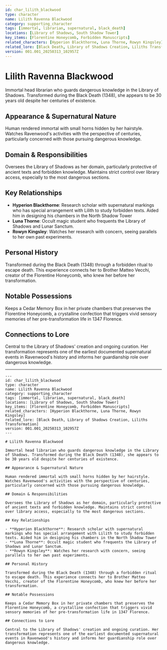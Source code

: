 ```yaml
---
id: char_lilith_blackwood
type: character
name: Lilith Ravenna Blackwood
category: supporting_character
tags: [immortal, librarian, supernatural, black_death]
locations: [Library of Shadows, South Shadow Tower]
key_items: [Florentine Honeycomb, Forbidden Manuscripts]
related_characters: [Hyperion Blackthorne, Luna Thorne, Rowyn Kingsley]
related_lore: [Black Death, Library of Shadows Creation, Liliths Transformation]
version: 001.001_20250313_102957Z
---
```


# Lilith Ravenna Blackwood

Immortal head librarian who guards dangerous knowledge in the Library of Shadows. Transformed during the Black Death (1348), she appears to be 30 years old despite her centuries of existence.

## Appearance & Supernatural Nature

Human rendered immortal with small horns hidden by her hairstyle. Watches Ravenwood's activities with the perspective of centuries, particularly concerned with those pursuing dangerous knowledge.

## Domain & Responsibilities

Oversees the Library of Shadows as her domain, particularly protective of ancient texts and forbidden knowledge. Maintains strict control over library access, especially to the most dangerous sections.

## Key Relationships

- **Hyperion Blackthorne**: Research scholar with supernatural markings who has special arrangement with Lilith to study forbidden texts. Aided him in designing his chambers in the North Shadow Tower
- **Luna Thorne**: Occult magic student who frequents the Library of Shadows and Lunar Sanctum.
- **Rowyn Kingsley**: Watches her research with concern, seeing parallels to her own past experiments.

## Personal History

Transformed during the Black Death (1348) through a forbidden ritual to escape death. This experience connects her to Brother Matteo Vecchi, creator of the Florentine Honeycomb, who knew her before her transformation.

## Notable Possessions

Keeps a Cedar Memory Box in her private chambers that preserves the Florentine Honeycomb, a crystalline confection that triggers vivid sensory memories of her pre-transformation life in 1347 Florence.

## Connections to Lore

Central to the Library of Shadows' creation and ongoing curation. Her transformation represents one of the earliest documented supernatural events in Ravenwood's history and informs her guardianship role over dangerous knowledge.

---

```
---
id: char_lilith_blackwood
type: character
name: Lilith Ravenna Blackwood
category: supporting_character
tags: [immortal, librarian, supernatural, black_death]
locations: [Library of Shadows, South Shadow Tower]
key_items: [Florentine Honeycomb, Forbidden Manuscripts]
related_characters: [Hyperion Blackthorne, Luna Thorne, Rowyn Kingsley]
related_lore: [Black Death, Library of Shadows Creation, Liliths Transformation]
version: 001.001_20250313_102957Z
---

# Lilith Ravenna Blackwood

Immortal head librarian who guards dangerous knowledge in the Library of Shadows. Transformed during the Black Death (1348), she appears to be 30 years old despite her centuries of existence.

## Appearance & Supernatural Nature

Human rendered immortal with small horns hidden by her hairstyle. Watches Ravenwood's activities with the perspective of centuries, particularly concerned with those pursuing dangerous knowledge.

## Domain & Responsibilities

Oversees the Library of Shadows as her domain, particularly protective of ancient texts and forbidden knowledge. Maintains strict control over library access, especially to the most dangerous sections.

## Key Relationships

- **Hyperion Blackthorne**: Research scholar with supernatural markings who has special arrangement with Lilith to study forbidden texts. Aided him in designing his chambers in the North Shadow Tower
- **Luna Thorne**: Occult magic student who frequents the Library of Shadows and Lunar Sanctum.
- **Rowyn Kingsley**: Watches her research with concern, seeing parallels to her own past experiments.

## Personal History

Transformed during the Black Death (1348) through a forbidden ritual to escape death. This experience connects her to Brother Matteo Vecchi, creator of the Florentine Honeycomb, who knew her before her transformation.

## Notable Possessions

Keeps a Cedar Memory Box in her private chambers that preserves the Florentine Honeycomb, a crystalline confection that triggers vivid sensory memories of her pre-transformation life in 1347 Florence.

## Connections to Lore

Central to the Library of Shadows' creation and ongoing curation. Her transformation represents one of the earliest documented supernatural events in Ravenwood's history and informs her guardianship role over dangerous knowledge.
```